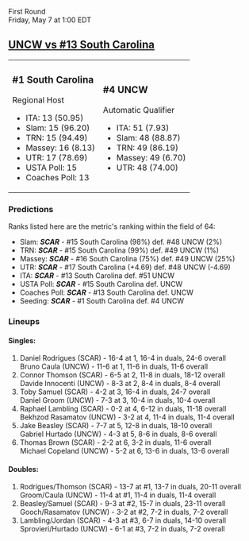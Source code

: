 First Round  
Friday, May 7 at 1:00 EDT
## [UNCW vs #13 South Carolina](https://www.ncaa.com/game/5833382) 

<table><tr><td>  

### #1 South Carolina  

Regional Host  
- ITA: 13 (50.95)  
- Slam: 15 (96.20)  
- TRN: 15 (94.49)  
- Massey: 16 (8.13)  
- UTR: 17 (78.69)  
- USTA Poll: 15  
- Coaches Poll: 13  

</td><td>  

### #4 UNCW  

Automatic Qualifier  
- ITA: 51 (7.93)  
- Slam: 48 (88.87)  
- TRN: 49 (86.19)  
- Massey: 49 (6.70)  
- UTR: 48 (74.00)  

</td></tr></table>  

 ### Predictions  

Ranks listed here are the metric's ranking within the field of 64:  
- Slam: ***SCAR*** - #15 South Carolina (98%) def. #48 UNCW (2%)  
- TRN: ***SCAR*** - #15 South Carolina (99%) def. #49 UNCW (1%)  
- Massey: ***SCAR*** - #16 South Carolina (75%) def. #49 UNCW (25%)  
- UTR: ***SCAR*** - #17 South Carolina (+4.69) def. #48 UNCW (-4.69)  
- ITA: ***SCAR*** - #13 South Carolina def. #51 UNCW  
- USTA Poll: ***SCAR*** - #15 South Carolina def. UNCW  
- Coaches Poll: ***SCAR*** - #13 South Carolina def. UNCW  
- Seeding: ***SCAR*** - #1 South Carolina def. #4 UNCW  

 ### Lineups  

 #### Singles:  
1. Daniel Rodrigues (SCAR) - 16-4 at 1, 16-4 in duals, 24-6 overall  
  Bruno Caula (UNCW) - 11-6 at 1, 11-6 in duals, 11-6 overall
2. Connor Thomson (SCAR) - 6-5 at 2, 11-8 in duals, 18-12 overall  
  Davide Innocenti (UNCW) - 8-3 at 2, 8-4 in duals, 8-4 overall
3. Toby Samuel (SCAR) - 4-2 at 3, 16-4 in duals, 24-7 overall  
  Daniel Groom (UNCW) - 7-3 at 3, 10-4 in duals, 10-4 overall
4. Raphael Lambling (SCAR) - 0-2 at 4, 6-12 in duals, 11-18 overall  
  Bekhzod Rasamatov (UNCW) - 3-2 at 4, 11-4 in duals, 11-4 overall
5. Jake Beasley (SCAR) - 7-7 at 5, 12-8 in duals, 18-10 overall  
  Gabriel Hurtado (UNCW) - 4-3 at 5, 8-6 in duals, 8-6 overall
6. Thomas Brown (SCAR) - 2-2 at 6, 3-2 in duals, 11-6 overall  
  Michael Copeland (UNCW) - 5-2 at 6, 13-6 in duals, 13-6 overall

 #### Doubles:  
1. Rodrigues/Thomson (SCAR) - 13-7 at #1, 13-7 in duals, 20-11 overall  
  Groom/Caula (UNCW) - 11-4 at #1, 11-4 in duals, 11-4 overall
2. Beasley/Samuel (SCAR) - 9-3 at #2, 15-7 in duals, 23-11 overall  
  Gooch/Rasamatov (UNCW) - 3-2 at #2, 7-2 in duals, 7-2 overall
3. Lambling/Jordan (SCAR) - 4-3 at #3, 6-7 in duals, 14-10 overall  
  Sprovieri/Hurtado (UNCW) - 6-1 at #3, 7-2 in duals, 7-2 overall